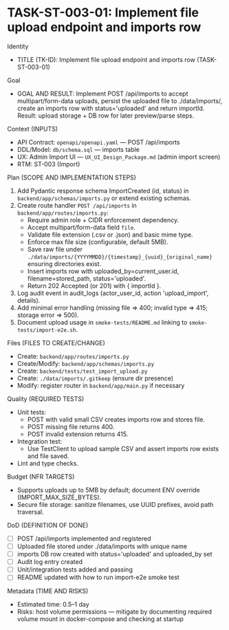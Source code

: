# TASK-ST-003-01: Implement file upload endpoint and imports row

Identity
- TITLE (TK-ID): Implement file upload endpoint and imports row (TASK-ST-003-01)

Goal
- GOAL AND RESULT: Implement POST /api/imports to accept multipart/form-data uploads, persist the uploaded file to ./data/imports/, create an imports row with status='uploaded' and return importId. Result: upload storage + DB row for later preview/parse steps.

Context (INPUTS)
- API Contract: `openapi/openapi.yaml` — POST /api/imports
- DDL/Model: `db/schema.sql` — imports table
- UX: Admin Import UI — `UX_UI_Design_Package.md` (admin import screen)
- RTM: ST-003 (Import)

Plan (SCOPE AND IMPLEMENTATION STEPS)
1. Add Pydantic response schema ImportCreated (id, status) in `backend/app/schemas/imports.py` or extend existing schemas.
2. Create route handler `POST /api/imports` in `backend/app/routes/imports.py`:
   - Require admin role + CIDR enforcement dependency.
   - Accept multipart/form-data field `file`.
   - Validate file extension (.csv or .json) and basic mime type.
   - Enforce max file size (configurable, default 5MB).
   - Save raw file under `./data/imports/{YYYYMMDD}/{timestamp}_{uuid}_{original_name}` ensuring directories exist.
   - Insert imports row with uploaded_by=current_user.id, filename=stored_path, status='uploaded'.
   - Return 202 Accepted (or 201) with { importId }.
3. Log audit event in audit_logs (actor_user_id, action 'upload_import', details).
4. Add minimal error handling (missing file => 400; invalid type => 415; storage error => 500).
5. Document upload usage in `smoke-tests/README.md` linking to `smoke-tests/import-e2e.sh`.

Files (FILES TO CREATE/CHANGE)
- Create: `backend/app/routes/imports.py`
- Create/Modify: `backend/app/schemas/imports.py`
- Create: `backend/tests/test_import_upload.py`
- Create: `./data/imports/.gitkeep` (ensure dir presence)
- Modify: register router in `backend/app/main.py` if necessary

Quality (REQUIRED TESTS)
- Unit tests:
  - POST with valid small CSV creates imports row and stores file.
  - POST missing file returns 400.
  - POST invalid extension returns 415.
- Integration test:
  - Use TestClient to upload sample CSV and assert imports row exists and file saved.
- Lint and type checks.

Budget (NFR TARGETS)
- Supports uploads up to 5MB by default; document ENV override (IMPORT_MAX_SIZE_BYTES).
- Secure file storage: sanitize filenames, use UUID prefixes, avoid path traversal.

DoD (DEFINITION OF DONE)
- [ ] POST /api/imports implemented and registered
- [ ] Uploaded file stored under ./data/imports with unique name
- [ ] imports DB row created with status='uploaded' and uploaded_by set
- [ ] Audit log entry created
- [ ] Unit/integration tests added and passing
- [ ] README updated with how to run import-e2e smoke test

Metadata (TIME AND RISKS)
- Estimated time: 0.5–1 day
- Risks: host volume permissions — mitigate by documenting required volume mount in docker-compose and checking at startup